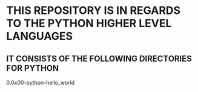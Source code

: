 # THIS REPOSITORY IS IN REGARDS TO THE PYTHON HIGHER LEVEL LANGUAGES

## IT CONSISTS OF THE FOLLOWING DIRECTORIES FOR PYTHON

 0.0x00-python-hello_world
